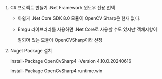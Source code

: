 ﻿1. C# 프로젝트 만들기 .Net Framework 윈도우 전용 선택

   - 아쉽게 .Net Core SDK 8.0 모듈이 OpenCV Sharp은 현재 없다.

   - Emgu 라이브러리를 사용하면 .Net Core로 사용할 수도 있지만 객체지향이 

     잘되어 있는 모듈이 OpenCVSharp이라 선정



2. Nuget Package 설치 

   Install-Package OpenCvSharp4 -Version 4.10.0.20240616 

   Install-Package OpenCvSharp4.runtime.win
